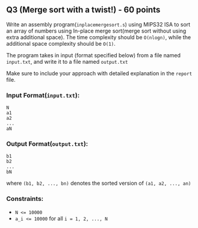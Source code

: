 ## Q3 (Merge sort with a twist!) - 60 points
Write an assembly program(`inplacemergesort.s`) using MIPS32 ISA to sort an array of numbers using In-place merge sort(merge sort without using extra additional space). The time complexity should be `O(nlogn)`, while the additional space complexity should be `O(1)`.

The program takes in input (format specified below) from a file named `input.txt`, and write it to a file named `output.txt`

Make sure to include your approach with detailed explanation in the `report` file.

### Input Format(`input.txt`):
```
N
a1
a2
...
aN
```

### Output Format(`output.txt`):
```
b1
b2
...
bN
```

where `(b1, b2, ..., bn)` denotes the sorted version of `(a1, a2, ..., an)`

### Constraints:
* `N <= 10000`
* `a_i <= 10000` for all `i = 1, 2, ..., N`
